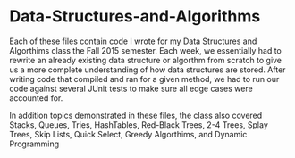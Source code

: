 # Data-Structures-and-Algorithms

Each of these files contain code I wrote for my Data Structures and Algorthims class the Fall 2015 semester. Each week, we essentially had to rewrite an already existing data structure or algorthm from scratch to give us a more complete understanding of how data structures are stored. After writing code that compiled and ran for a given method, we had to run our code against several JUnit tests to make sure all edge cases were accounted for.

In addition topics demonstrated in these files, the class also covered Stacks, Queues, Tries, HashTables, Red-Black Trees, 2-4 Trees, Splay Trees, Skip Lists, Quick Select, Greedy Algorthims, and Dynamic Programming
